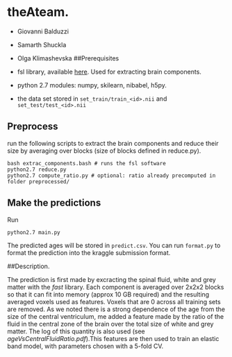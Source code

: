 # theAteam.
*  Giovanni Balduzzi
*  Samarth Shuckla
*  Olga Klimashevska
##Prerequisites

* fsl library, available [here](http://fsl.fmrib.ox.ac.uk/fsl/fslwiki/). Used for extracting brain components.
* python 2.7 modules: numpy, skilearn, nibabel, h5py.
* the data set stored in `set_train/train_<id>.nii` and  `set_test/test_<id>.nii`

## Preprocess
run the following scripts to extract the brain components and reduce their size by averaging over blocks (size of blocks defined in reduce.py).
```
bash extrac_components.bash # runs the fsl software
python2.7 reduce.py
python2.7 compute_ratio.py # optional: ratio already precomputed in folder preprocessed/
```
## Make the predictions
Run 
```
python2.7 main.py
```
The predicted ages will be stored in `predict.csv`. You can run 
```format.py```
to format the prediction into the kraggle submission format.

##Description.

The prediction is first made by excracting the spinal fluid, white and grey matter with the _fast_ library. Each component is averaged over 2x2x2 blocks so that it can fit into memory (approx 10 GB required) and the resulting averaged voxels used as features. Voxels that are 0 across all training sets are removed.
 As we noted there is a strong dependence of the age from the size of the central ventriculum, me added a feature made by the ratio of the fluid in the central zone of the brain over the total size of white and grey matter. The log of this quantity is also used (see _ageVsCentralFluidRatio.pdf_).This features are then used to train  an elastic band model, with parameters chosen with a 5-fold CV.
